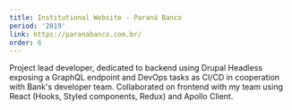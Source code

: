 ```yaml
---
title: Institutional Website - Paraná Banco
period: '2019'
link: https://paranabanco.com.br/
order: 6
---
```

Project lead developer, dedicated to backend using Drupal Headless exposing a GraphQL endpoint and DevOps tasks as CI/CD in cooperation with Bank's developer team. Collaborated on frontend with my team using React (Hooks, Styled components, Redux) and Apollo Client.
